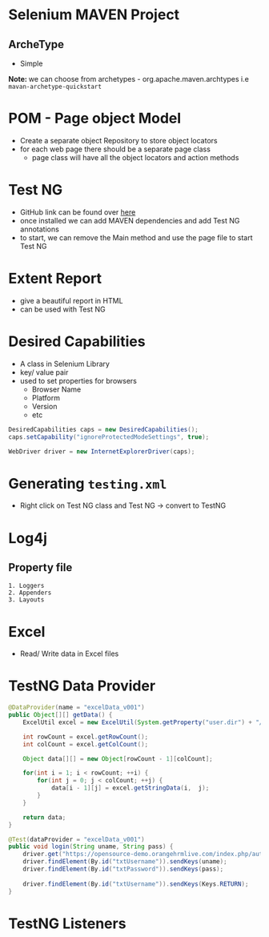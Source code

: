 # Selenium MAVEN Project

## ArcheType
- Simple

<b>Note: </b> we can choose from archetypes - org.apache.maven.archtypes i.e `mavan-archetype-quickstart`

# POM - Page object Model
- Create a separate object Repository to store object locators
- for each web page there should be a separate page class
	- page class will have all the object locators and action methods

# Test NG
- GitHub link can be found over [here](https://testng.org/doc/download.html)
- once installed we can add MAVEN dependencies and add Test NG annotations
- to start, we can remove the Main method and use the page file to start Test NG

# Extent Report
- give a beautiful report in HTML
- can be used with Test NG

# Desired Capabilities
- A class in Selenium Library
- key/ value pair
- used to set properties for browsers
	- Browser Name
	- Platform
	- Version
	- etc

```java
DesiredCapabilities caps = new DesiredCapabilities();
caps.setCapability("ignoreProtectedModeSettings", true);

WebDriver driver = new InternetExplorerDriver(caps);
```
# Generating `testing.xml`
- Right click on Test NG class and Test NG -> convert to TestNG

# Log4j
## Property file
	1. Loggers
	2. Appenders
	3. Layouts

# Excel
- Read/ Write data in Excel files

# TestNG Data Provider
```java
@DataProvider(name = "excelData_v001")
public Object[][] getData() {
	ExcelUtil excel = new ExcelUtil(System.getProperty("user.dir") + "/excel/file.xlsx", "data");

	int rowCount = excel.getRowCount();
	int colCount = excel.getColCount();

	Object data[][] = new Object[rowCount - 1][colCount];

	for(int i = 1; i < rowCount; ++i) {
		for(int j = 0; j < colCount; ++j) {
			data[i - 1][j] = excel.getStringData(i,  j); 
		}
	}

	return data;
}

@Test(dataProvider = "excelData_v001")
public void login(String uname, String pass) {
	driver.get("https://opensource-demo.orangehrmlive.com/index.php/auth/login");
	driver.findElement(By.id("txtUsername")).sendKeys(uname);
	driver.findElement(By.id("txtPassword")).sendKeys(pass);
	
	driver.findElement(By.id("txtUsername")).sendKeys(Keys.RETURN);
}
```

# TestNG Listeners